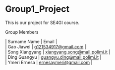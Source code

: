 # Group1_Project
This is our project for SE4GI course.

Group Members

| Surname Name      | Email       |  
| Gao Jiawei   | g121534917@gmail.com        |  
| Song Xiangyang   | xiangyang.song@mail.polimi.it        |  
| Ding Guangyu   | guangyu.ding@mail.polimi.it        |  
| Ymeri Ernesa   | ernesaymeri@gmail.com        |  

